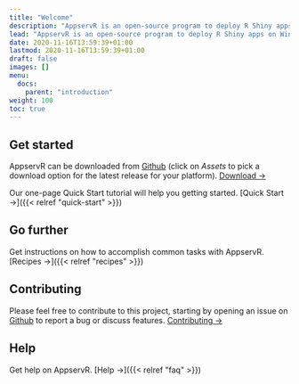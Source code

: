 ```yaml
---
title: "Welcome"
description: "AppservR is an open-source program to deploy R Shiny apps on Windows and Linux easily."
lead: "AppservR is an open-source program to deploy R Shiny apps on Windows and Linux easily."
date: 2020-11-16T13:59:39+01:00
lastmod: 2020-11-16T13:59:39+01:00
draft: false
images: []
menu:
  docs:
    parent: "introduction"
weight: 100
toc: true
---
```


## Get started

AppservR can be downloaded from [Github](https://github.com/appservR/appservR/releases) (click on *Assets* to pick a download option for the latest release for your platform). [Download →](https://github.com/appservR/appservR/releases)

Our one-page Quick Start tutorial will help you getting started. [Quick Start →]({{< relref "quick-start" >}})

## Go further

Get instructions on how to accomplish common tasks with AppservR. [Recipes →]({{< relref "recipes" >}})

## Contributing

Please feel free to contribute to this project, starting by opening an issue on [Github](https://github.com/appservR/appservR/issues) to report a bug or discuss features. [Contributing →](https://github.com/appservR/appservR/issues)

## Help

Get help on AppservR. [Help →]({{< relref "faq" >}})

